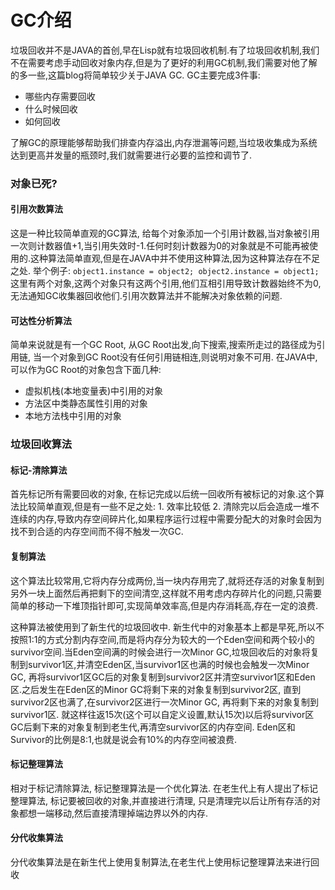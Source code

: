 # GC介绍

垃圾回收并不是JAVA的首创,早在Lisp就有垃圾回收机制.有了垃圾回收机制,我们不在需要考虑手动回收对象内存,但是为了更好的利用GC机制,我们需要对他了解的多一些,这篇blog将简单较少关于JAVA GC.
GC主要完成3件事:
* 哪些内存需要回收
* 什么时候回收
* 如何回收

了解GC的原理能够帮助我们排查内存溢出,内存泄漏等问题,当垃圾收集成为系统达到更高并发量的瓶颈时,我们就需要进行必要的监控和调节了.

### 对象已死?

#### 引用次数算法

这是一种比较简单直观的GC算法, 给每个对象添加一个引用计数器,当对象被引用一次则计数器值+1,当引用失效时-1.任何时刻计数器为0的对象就是不可能再被使用的.这种算法简单直观,但是在JAVA中并不使用这种算法,因为这种算法存在不足之处. 举个例子: `object1.instance = object2; object2.instance = object1;`这里有两个对象,这两个对象只有这两个引用,他们互相引用导致计数器始终不为0,无法通知GC收集器回收他们.引用次数算法并不能解决对象依赖的问题.

#### 可达性分析算法

简单来说就是有一个GC Root, 从GC Root出发,向下搜索,搜索所走过的路径成为引用链, 当一个对象到GC Root没有任何引用链相连,则说明对象不可用. 在JAVA中, 可以作为GC Root的对象包含下面几种:

* 虚拟机栈(本地变量表)中引用的对象
* 方法区中类静态属性引用的对象
* 本地方法栈中引用的对象

### 垃圾回收算法

#### 标记-清除算法
首先标记所有需要回收的对象, 在标记完成以后统一回收所有被标记的对象.这个算法比较简单直观,但是有一些不足之处: 1. 效率比较低 2. 清除完以后会造成一堆不连续的内存,导致内存空间碎片化,如果程序运行过程中需要分配大的对象时会因为找不到合适的内存空间而不得不触发一次GC.

#### 复制算法
这个算法比较常用,它将内存分成两份,当一块内存用完了,就将还存活的对象复制到另外一块上面然后再把剩下的空间清空,这样就不用考虑内存碎片化的问题,只需要简单的移动一下堆顶指针即可,实现简单效率高,但是内存消耗高,存在一定的浪费.

这种算法被使用到了新生代的垃圾回收中. 新生代中的对象基本上都是早死,所以不按照1:1的方式分割内存空间,而是将内存分为较大的一个Eden空间和两个较小的survivor空间.当Eden空间满的时候会进行一次Minor GC,垃圾回收后的对象将复制到survivor1区,并清空Eden区,当survivor1区也满的时候也会触发一次Minor GC, 再将survivor1区GC后的对象复制到survivor2区并清空survivor1区和Eden区.之后发生在Eden区的Minor GC将剩下来的对象复制到survivor2区, 直到survivor2区也满了,在survivor2区进行一次Minor GC, 再将剩下来的对象复制到survivor1区. 就这样往返15次(这个可以自定义设置,默认15次)以后将survivor区GC后剩下来的对象复制到老生代,再清空survivor区的内存空间.
Eden区和Survivor的比例是8:1,也就是说会有10%的内存空间被浪费.

#### 标记整理算法

相对于标记清除算法, 标记整理算法是一个优化算法. 在老生代上有人提出了标记整理算法, 标记要被回收的对象,并直接进行清理, 只是清理完以后让所有存活的对象都想一端移动,然后直接清理掉端边界以外的内存.

#### 分代收集算法
分代收集算法是在新生代上使用复制算法,在老生代上使用标记整理算法来进行回收

